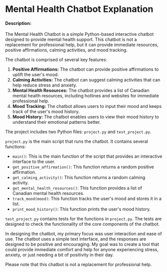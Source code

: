 # Mental Health Chatbot Explanation

#### Description:

The Mental Health Chatbot is a simple Python-based interactive chatbot designed to provide mental health support. This chatbot is not a replacement for professional help, but it can provide immediate resources, positive affirmations, calming activities, and mood tracking.

The chatbot is comprised of several key features:

1. **Positive Affirmations:** The chatbot can provide positive affirmations to uplift the user's mood.
2. **Calming Activities:** The chatbot can suggest calming activities that can help reduce stress and anxiety.
3. **Mental Health Resources:** The chatbot provides a list of Canadian mental health resources, including hotlines and websites for immediate professional help.
4. **Mood Tracking:** The chatbot allows users to input their mood and keeps track of the user's mood history.
5. **Mood History:** The chatbot enables users to view their mood history to understand their emotional patterns better.

The project includes two Python files: `project.py` and `test_project.py`.

`project.py` is the main script that runs the chatbot. It contains several functions:

- `main()`: This is the main function of the script that provides an interactive interface to the user.
- `get_positive_affirmation()`: This function returns a random positive affirmation.
- `get_calming_activity()`: This function returns a random calming activity.
- `get_mental_health_resources()`: This function provides a list of Canadian mental health resources.
- `track_mood(mood)`: This function tracks the user's mood and stores it in a list.
- `print_mood_history()`: This function prints the user's mood history.

`test_project.py` contains tests for the functions in `project.py`. The tests are designed to check the functionality of the core components of the chatbot.

In designing the chatbot, my primary focus was user interaction and ease of use. The chatbot uses a simple text interface, and the responses are designed to be positive and encouraging. My goal was to create a tool that could provide immediate comfort and help for anyone experiencing stress, anxiety, or just needing a bit of positivity in their day.

Please note that this chatbot is not a replacement for professional help. 
